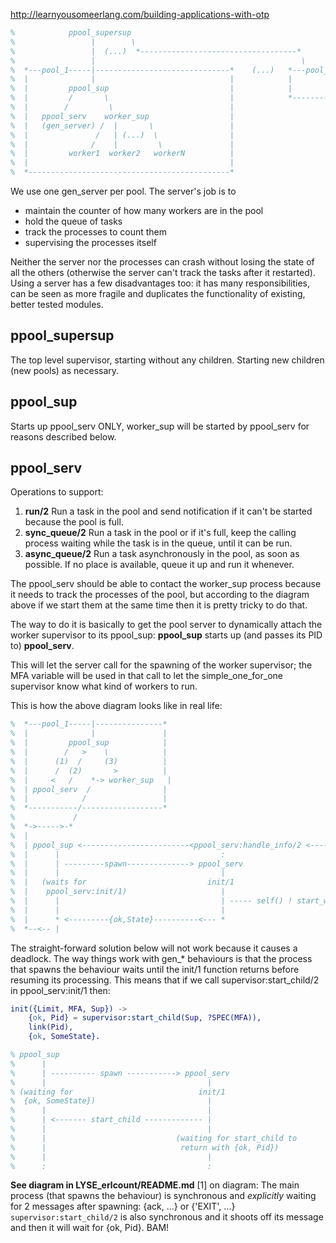 
http://learnyousomeerlang.com/building-applications-with-otp

```erlang
%            ppool_supersup
%                 |        \
%                 |  (...)  *-----------------------------------*
%                 |                                              \
%  *---pool_1-----|------------------------------*    (...)   *---pool_N---*
%  |              |                              |            |            |
%  |         ppool_sup                           |            |            |
%  |         /       \                           |            *------------*
%  |        /         \                          |
%  |   ppool_serv    worker_sup                  |
%  |   (gen_server) /  |       \                 |
%  |               /   | (...)  \                |
%  |              /    |         \               |
%  |         worker1  worker2   workerN          |
%  |                                             |
%  *---------------------------------------------*
```
We use one gen_server per pool. The server's job is to  
 - maintain the counter of how many workers are in the pool
 - hold the queue of tasks
 - track the processes to count them
 - supervising the processes itself

Neither the server nor the processes can crash without losing the
state of all the others (otherwise the server can't track the tasks
after it restarted). Using a server has a few disadvantages too: it has
many responsibilities, can be seen as more fragile and duplicates the
functionality of existing, better tested modules.

ppool_supersup
--------------
The top level supervisor, starting without any children. Starting new
children (new pools) as necessary.

ppool_sup
---------
Starts up ppool_serv ONLY, worker_sup will be started by ppool_serv for
reasons described below.

ppool_serv
----------
Operations to support:
1. **run/2**
   Run a task in the pool and send notification if it can't be started
   because the pool is full.
2. **sync_queue/2**
   Run a task in the pool or if it's full, keep the calling process
   waiting while the task is in the queue, until it can be run.
3. **async_queue/2**
   Run a task asynchronously in the pool, as soon as possible. If no
   place is available, queue it up and run it whenever.

The ppool_serv should be able to contact the worker_sup process because it
needs to track the processes of the pool, but according to the diagram
above if we start them at the same time then it is pretty tricky to do that.

The way to do it is basically to get the pool server to dynamically
attach the worker supervisor to its ppool_sup: **ppool_sup** starts up
(and passes its PID to) **ppool_serv**.

This will let the server call for the spawning of the worker supervisor;
the MFA variable will be used in that call to let the simple_one_for_one
supervisor know what kind of workers to run.

This is how the above diagram looks like in real life:

```erlang
%  *---pool_1-----|---------------*
%  |              |               |
%  |         ppool_sup            |
%  |        /   >    \            |
%  |      (1)  /     (3)          |
%  |      /  (2)       >          |
%  |     <   /    *-> worker_sup   |
%  | ppool_serv  /                |
%  |            /                 |
%  *-----------/------------------*
%             /
%  *->----->-*
%  |
%  | ppool_sup <------------------------<ppool_serv:handle_info/2 <-----------------*
%  |      |                                    :                                    |
%  |      | ---------spawn--------------> ppool_serv                                |
%  |      |                                    |                                    |
%  |   (waits for                           init/1                                  |
%  |    ppool_serv:init/1)                     |                                    |
%  |      |                                    | ----- self() ! start_worker_sup ---*
%  |      |                                    |
%  |      * <---------{ok,State}----------<--- *
%  *--<-- |
```

The straight-forward solution below will not work because it causes
a deadlock. The way things work with gen_* behaviours is that the
process that spawns the behaviour waits until the init/1 function
returns before resuming its processing. This means that if we call
supervisor:start_child/2 in ppool_serv:init/1 then:

```erlang
init({Limit, MFA, Sup}) ->
    {ok, Pid} = supervisor:start_child(Sup, ?SPEC(MFA)),
    link(Pid),
    {ok, SomeState}.

% ppool_sup
%      |
%      | ---------- spawn -----------> ppool_serv
%      |                                    |
% (waiting for                            init/1
%  {ok, SomeState})                         |
%      |                                    |
%      | <------- start_child ------------- |
%      |                                    |
%      |                             (waiting for start_child to
%      |                              return with {ok, Pid})
%      |                                    |
%      :                                    :
```

**See diagram in LYSE_erlcount/README.md**
[1] on diagram:
    The main process (that spawns the behaviour) is synchronous and  *explicitly* waiting
    for 2 messages after spawning:
       {ack, ...}
           or
       {'EXIT', ...}
    `supervisor:start_child/2` is also synchronous and it shoots off its message and
    then it will wait for {ok, Pid}. BAM!

